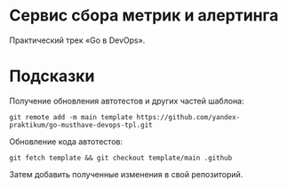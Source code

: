 # Сервис сбора метрик и алертинга

Практический трек «Go в DevOps».

# Подсказки

Получение обновления автотестов и других частей шаблона:
```
git remote add -m main template https://github.com/yandex-praktikum/go-musthave-devops-tpl.git
```

Обновление кода автотестов:
```
git fetch template && git checkout template/main .github
```

Затем добавить полученные изменения в свой репозиторий.

